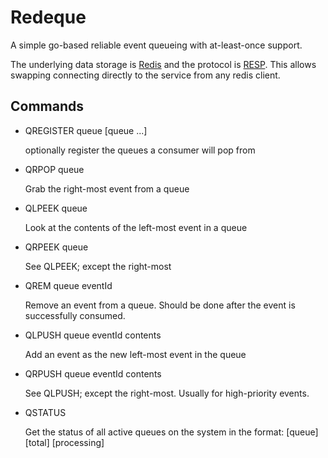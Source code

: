Redeque
=======

A simple go-based reliable event queueing with at-least-once support.

The underlying data storage is [Redis](http://redis.io) and the protocol is [RESP](http://redis.io/topics/protocol).
This allows swapping connecting directly to the service from any redis client.

Commands
--------
* QREGISTER queue [queue ...]

  optionally register the queues a consumer will pop from

* QRPOP queue

  Grab the right-most event from a queue

* QLPEEK queue

  Look at the contents of the left-most event in a queue

* QRPEEK queue

  See QLPEEK; except the right-most

* QREM queue eventId

  Remove an event from a queue. Should be done after the event is successfully consumed.

* QLPUSH queue eventId contents

  Add an event as the new left-most event in the queue

* QRPUSH queue eventId contents

  See QLPUSH; except the right-most. Usually for high-priority events.

* QSTATUS

  Get the status of all active queues on the system in the format: [queue] [total] [processing]
